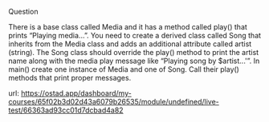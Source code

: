 Question

There is a base class called Media and it has a method called play() that prints
“Playing media...”.
You need to create a derived class called Song that inherits from the Media class and adds
an additional attribute called artist (string). The Song class should override the play()
method to print the artist name along with the media play message like
“Playing song by $artist...'”.
In main() create one instance of Media and one of Song. Call their play() methods that print
proper messages.

url: https://ostad.app/dashboard/my-courses/65f02b3d02d43a6079b26535/module/undefined/live-test/66363ad93cc01d7dcbad4a82 
